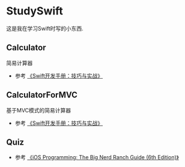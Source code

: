 # StudySwift
这是我在学习Swift时写的小东西.

## Calculator

简易计算器

- 参考 [《Swift开发手册：技巧与实战》](https://item.jd.com/11848561.html)

## CalculatorForMVC

基于MVC模式的简易计算器

- 参考 [《Swift开发手册：技巧与实战》](https://item.jd.com/11848561.html)

## Quiz

- 参考 [《iOS Programming: The Big Nerd Ranch Guide (6th Edition)》](https://www.bignerdranch.com/books/ios-programming/)